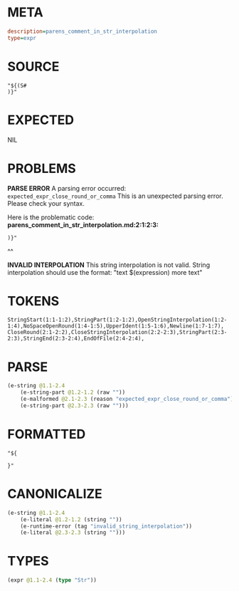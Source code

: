 # META
~~~ini
description=parens_comment_in_str_interpolation
type=expr
~~~
# SOURCE
~~~roc
"${(S#
)}"
~~~
# EXPECTED
NIL
# PROBLEMS
**PARSE ERROR**
A parsing error occurred: `expected_expr_close_round_or_comma`
This is an unexpected parsing error. Please check your syntax.

Here is the problematic code:
**parens_comment_in_str_interpolation.md:2:1:2:3:**
```roc
)}"
```
^^


**INVALID INTERPOLATION**
This string interpolation is not valid.
String interpolation should use the format: "text $(expression) more text"

# TOKENS
~~~zig
StringStart(1:1-1:2),StringPart(1:2-1:2),OpenStringInterpolation(1:2-1:4),NoSpaceOpenRound(1:4-1:5),UpperIdent(1:5-1:6),Newline(1:7-1:7),
CloseRound(2:1-2:2),CloseStringInterpolation(2:2-2:3),StringPart(2:3-2:3),StringEnd(2:3-2:4),EndOfFile(2:4-2:4),
~~~
# PARSE
~~~clojure
(e-string @1.1-2.4
	(e-string-part @1.2-1.2 (raw ""))
	(e-malformed @2.1-2.3 (reason "expected_expr_close_round_or_comma"))
	(e-string-part @2.3-2.3 (raw "")))
~~~
# FORMATTED
~~~roc
"${
	
}"
~~~
# CANONICALIZE
~~~clojure
(e-string @1.1-2.4
	(e-literal @1.2-1.2 (string ""))
	(e-runtime-error (tag "invalid_string_interpolation"))
	(e-literal @2.3-2.3 (string "")))
~~~
# TYPES
~~~clojure
(expr @1.1-2.4 (type "Str"))
~~~
